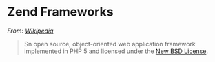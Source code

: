 # Zend Frameworks

*From: [Wikipedia](https://en.wikipedia.org/wiki/Zend_Framework)*
> Sn open source, object-oriented web application framework implemented in PHP 5 and licensed under the [New BSD License](https://en.wikipedia.org/wiki/BSD_licenses#3-clause).
